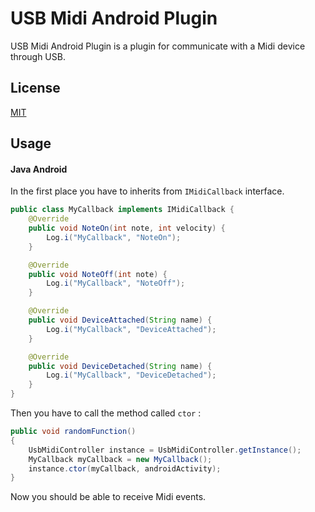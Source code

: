 # USB Midi Android Plugin

USB Midi Android Plugin is a plugin for communicate with a Midi device through USB.




## License

[MIT](https://choosealicense.com/licenses/mit/)


## Usage

#### Java Android


In the first place you have to inherits from `IMidiCallback` interface.

```java
public class MyCallback implements IMidiCallback {
    @Override
    public void NoteOn(int note, int velocity) {
        Log.i("MyCallback", "NoteOn");
    }

    @Override
    public void NoteOff(int note) {
        Log.i("MyCallback", "NoteOff");
    }

    @Override
    public void DeviceAttached(String name) {
        Log.i("MyCallback", "DeviceAttached");
    }

    @Override
    public void DeviceDetached(String name) {
        Log.i("MyCallback", "DeviceDetached");
    }
}
```

Then you have to call the method called `ctor` :

```java
public void randomFunction()
{
    UsbMidiController instance = UsbMidiController.getInstance();
    MyCallback myCallback = new MyCallback();
    instance.ctor(myCallback, androidActivity);
}
```
Now you should be able to receive Midi events.